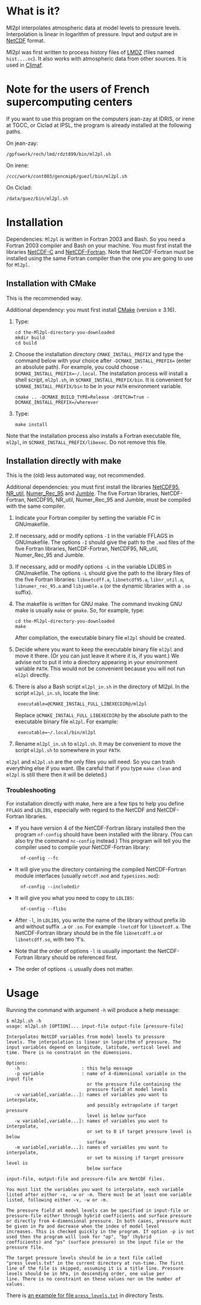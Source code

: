 # What is it?

Ml2pl interpolates atmospheric data at model levels to pressure
levels. Interpolation is linear in logarithm of pressure. Input and
output are in [NetCDF](https://www.unidata.ucar.edu/software/netcdf)
format.

Ml2pl was first written to process history files of
[LMDZ](https://lmdz.lmd.jussieu.fr/) (files named `hist....nc`). It
also works with atmospheric data from other sources. It is used in
[Climaf](https://climaf.readthedocs.io/en/latest/index.html).

# Note for the users of French supercomputing centers

If you want to use this program on the
computers jean-zay at IDRIS, or irene at TGCC, or Ciclad at IPSL, the
program is already installed at the following paths.

On jean-zay:

    /gpfswork/rech/lmd/rdzt899/bin/ml2pl.sh

On irene:

    /ccc/work/cont003/gencmip6/guezl/bin/ml2pl.sh

On Ciclad:

    /data/guez/bin/ml2pl.sh

# Installation

Dependencies: `Ml2pl` is written in Fortran 2003 and Bash. So you need
a Fortran 2003 compiler and Bash on your machine. You must first
install the libraries
[NetCDF-C](https://www.unidata.ucar.edu/downloads/netcdf/index.jsp)
and
[NetCDF-Fortran](https://www.unidata.ucar.edu/downloads/netcdf/index.jsp).
Note that NetCDF-Fortran must be installed using the same Fortran
compiler than the one you are going to use for `Ml2pl`.

## Installation with CMake

This is the recommended way.

Additional dependency: you must first install
[CMake](https://cmake.org/download) (version ≥ 3.16).

1.  Type:

        cd the-Ml2pl-directory-you-downloaded
        mkdir build
        cd build

3.  Choose the installation directory `CMAKE_INSTALL_PREFIX` and type
    the command below with your choice after `-DCMAKE_INSTALL_PREFIX=`
    (enter an absolute path). For example, you could choose
    `-DCMAKE_INSTALL_PREFIX=~/.local`. The installation process will
    install a shell script, `ml2pl.sh`, in
    `$CMAKE_INSTALL_PREFIX/bin`. It is convenient for
    `$CMAKE_INSTALL_PREFIX/bin` to be in your `PATH` environment
    variable.

        cmake .. -DCMAKE_BUILD_TYPE=Release -DFETCH=True -DCMAKE_INSTALL_PREFIX=/wherever

4.  Type:

        make install

Note that the installation process also installs a Fortran executable
file, `ml2pl`, in `$CMAKE_INSTALL_PREFIX/libexec`. Do not remove this
file.

## Installation directly with make

This is the (old) less automated way, not recommended.

Additional dependencies: you must first install the libraries
[NetCDF95](https://www.lmd.jussieu.fr/~lguez/NetCDF95_site/index.html),
[NR\_util](https://www.lmd.jussieu.fr/~lguez/NR_util_site/index.html),
[Numer\_Rec\_95](https://gitlab.in2p3.fr/ipsl/lmd/dpao/numer_rec_95)
and
[Jumble](https://www.lmd.jussieu.fr/~lguez/Jumble_site/index.html).
The five Fortran libraries, NetCDF-Fortran, NetCDF95, NR\_util,
Numer\_Rec\_95 and Jumble, must be compiled with the same compiler.

1. Indicate your Fortran compiler by setting the variable FC in
   GNUmakefile.
	
2. If necessary, add or modify options `-I` in the variable FFLAGS in
   GNUmakefile. The options `-I` should give the path to the `.mod` files
   of the five Fortran libraries, NetCDF-Fortran, NetCDF95, NR\_util,
   Numer\_Rec\_95 and Jumble.
   
3. If necessary, add or modify options `-L` in the variable LDLIBS in
   GNUmakefile. The options `-L` should give the path to the library
   files of the five Fortran libraries: `libnetcdff.a`,
   `libnetcdf95.a`, `libnr_util.a`, `libnumer_rec_95.a` and
   `libjumble.a` (or the dynamic libraries with a `.so` suffix).
	
6.  The makefile is written for GNU make. The command invoking GNU
    make is usually `make` or `gmake`. So, for example, type:

        cd the-Ml2pl-directory-you-downloaded
        make

    After compilation, the executable binary file `ml2pl` should be
    created.

7.  Decide where you want to keep the executable binary file `ml2pl` and
    move it there. (Or you can just leave it where it is, if you want.)
    We advise not to put it into a directory appearing in your
    environment variable `PATH`. This would not be convenient because
    you will not run `ml2pl` directly.
	
7. There is also a Bash script `ml2pl_in.sh` in the directory of
   Ml2pl. In the script `ml2pl_in.sh`, locate the line:

        executable=@CMAKE_INSTALL_FULL_LIBEXECDIR@/ml2pl

    Replace `@CMAKE_INSTALL_FULL_LIBEXECDIR@` by the absolute path to
    the executable binary file `ml2pl`. For example:

        executable=~/.local/bin/ml2pl

9.  Rename `ml2pl_in.sh` to `ml2pl.sh`. It may be convenient to move
    the script `ml2pl.sh` to somewhere in your `PATH`.

`ml2pl` and `ml2pl.sh` are the only files you will need. So you can
trash everything else if you want. (Be careful that if you type `make
clean` and `ml2pl` is still there then it will be deleted.)

### Troubleshooting

For installation directly with make, here are a few tips to help you
define `FFLAGS` and `LDLIBS`, especially with regard to the NetCDF and
NetCDF-Fortran libraries.

* If you have version 4 of the NetCDF-Fortran library installed then
   the program `nf-config` should have been installed with the
   library. (You can also try the command `nc-config` instead.) This
   program will tell you the compiler used to compile your
   NetCDF-Fortran library:

		nf-config --fc

* It will give you the directory containing the compiled
   NetCDF-Fortran module interfaces (usually `netcdf.mod` and
   `typesizes.mod`):

        nf-config --includedir
		
* It will give you what you need to copy to `LDLIBS`:

        nf-config --flibs

* After `-l`, in `LDLIBS`, you write the name of the library without
   prefix lib and without suffix `.a` or `.so`. For example `-lnetcdf`
   for `libnetcdf.a`. The NetCDF-Fortran library should be in the file
   `libnetcdff.a` or `libnetcdff.so`, with two 'f's.

* Note that the order of options `-l` is usually important: the
   NetCDF-Fortran library should be referenced first.
   
* The order of options `-L` usually does not matter.

# Usage

Running the command with argument `-h` will produce a help message:

    $ ml2pl.sh -h
    usage: ml2pl.sh [OPTION]... input-file output-file [pressure-file]

    Interpolates NetCDF variables from model levels to pressure
    levels. The interpolation is linear in logarithm of pressure. The
    input variables depend on longitude, latitude, vertical level and
    time. There is no constraint on the dimensions.

    Options:
       -h                       : this help message
       -p variable              : name of 4-dimensional variable in the input file
                                  or the pressure file containing the
                                  pressure field at model levels
       -v variable[,variable...]: names of variables you want to interpolate, 
                                  and possibly extrapolate if target pressure 
                                  level is below surface
       -w variable[,variable...]: names of variables you want to interpolate, 
                                  or set to 0 if target pressure level is below
                                  surface
       -m variable[,variable...]: names of variables you want to interpolate, 
                                  or set to missing if target pressure level is 
                                  below surface

    input-file, output-file and pressure-file are NetCDF files.

    You must list the variables you want to interpolate, each variable
    listed after either -v, -w or -m. There must be at least one variable
    listed, following either -v, -w or -m.

    The pressure field at model levels can be specified in input-file or
    pressure-file either through hybrid coefficients and surface pressure
    or directly from 4-dimensional pressure. In both cases, pressure must
    be given in Pa and decrease when the index of model level
    increases. This is checked quickly in the program. If option -p is not
    used then the program will look for "ap", "bp" (hybrid
    coefficients) and "ps" (surface pressure) in the input file or the
    pressure file.

    The target pressure levels should be in a text file called
    "press_levels.txt" in the current directory at run-time. The first
    line of the file is skipped, assuming it is a title line. Pressure
    levels should be in hPa, in descending order, one value per
    line. There is no constraint on these values nor on the number of
    values.

There is [an example for file
`press_levels.txt`](Tests/press_levels.txt) in directory Tests.
